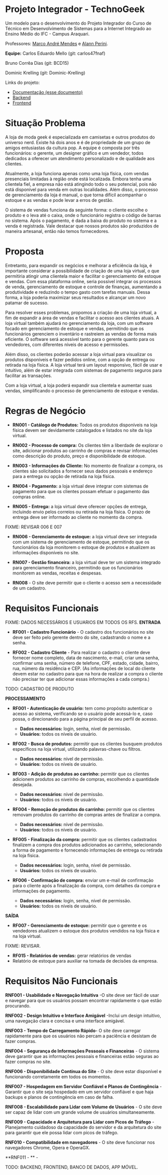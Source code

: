 # Projeto Integrador - TechnoGeek

Um modelo para o desenvolvimento do Projeto Integrador do Curso de Técnico em Desenvolvimento de Sistemas para a Internet Integrado ao Ensino Médio do IFC - Campus Araquari.

Professores: [Marco André Mendes](github.com/marcoandre) e [Alann Perini](https://github.com/AlannKPerini).

**Equipe:**
Carlos Eduardo Mello (git: carlos47fnaf)

Bruno Corrêa Dias (git: BCD15)

Dominic Krelling (git: Dominic-Krelling)

Links do projeto:

-   [Documentação (esse documento)](github.com/marcoandre/pi-modelo)
-   [Backend](github.com/marcoandre/pi-backend)
-   [Frontend](github.com/marcoandre/pi-frontend)

# Situação Problema

A loja de moda geek é especializada em camisetas e outros produtos do universo nerd. Existe há dois anos e é de propriedade de um grupo de amigos entusiastas da cultura pop. A equipe é composta por três funcionários: o gerente, um designer gráfico e um vendedor, todos dedicados a oferecer um atendimento personalizado e de qualidade aos clientes.

Atualmente, a loja funciona apenas como uma loja física, com vendas presenciais limitadas à região onde está localizada. Embora tenha uma clientela fiel, a empresa não está atingindo todo o seu potencial, pois não está disponível para venda em outras localidades. Além disso, o processo de gerenciamento da loja é manual, o que torna difícil acompanhar o estoque e as vendas e pode levar a erros de gestão.

O sistema de vendas funciona da seguinte forma: o cliente escolhe o produto e o leva até o caixa, onde o funcionário registra o código de barras no sistema. Após o pagamento, é dada a baixa do produto no sistema e a venda é registrada. Vale destacar que nossos produtos são produzidos de maneira artesanal, então não temos fornecedores.

# Proposta

Entretanto, para expandir os negócios e melhorar a eficiência da loja, é importante considerar a possibilidade de criação de uma loja virtual, o que permitiria atingir uma clientela maior e facilitar o gerenciamento de estoque e vendas. Com essa plataforma online, seria possível integrar os processos de venda, gerenciamento de estoque e controle de finanças, aumentando a produtividade e reduzindo o tempo gasto com tarefas manuais. Dessa forma, a loja poderia maximizar seus resultados e alcançar um novo patamar de sucesso.

Para resolver esses problemas, propomos a criação de uma loja virtual, a fim de expandir a área de vendas e facilitar o acesso aos clientes atuais. A loja virtual também ajudará no gerenciamento da loja, com um software focado em gerenciamento de estoque e vendas, permitindo que os funcionários gerenciem o inventário e rastreiem as vendas de forma mais eficiente. O software será acessível tanto para o gerente quanto para os vendedores, com diferentes níveis de acesso e permissões.

Além disso, os clientes poderão acessar a loja virtual para visualizar os produtos disponíveis e fazer pedidos online, com a opção de entrega ou retirada na loja física. A loja virtual terá um layout responsivo, fácil de usar e intuitivo, além de estar integrada com sistemas de pagamento seguros para facilitar as transações.

Com a loja virtual, a loja poderá expandir sua clientela e aumentar suas vendas, simplificando o processo de gerenciamento de estoque e vendas.

# Regras de Negócio

- **RN001 - Catálogo de Produtos:** Todos os produtos disponíveis na loja física devem ser devidamente catalogados e listados no site da loja virtual.

- **RN002 - Processo de compra:** Os clientes têm a liberdade de explorar o site, adicionar produtos ao carrinho de compras e revisar informações como descrição do produto, preço e disponibilidade de estoque. 

- **RN003 - Informações do Cliente:** No momento de finalizar a compra, os clientes são solicitados a fornecer seus dados pessoais e endereço para a entrega ou opção de retirada na loja física.

- **RN004 - Pagamento:** a loja virtual deve integrar com sistemas de pagamento para que os clientes possam efetuar o pagamento das compras online.

- **RN005 - Entrega:** a loja virtual deve oferecer opções de entrega, incluindo envio pelos correios ou retirada na loja física. O prazo de entrega deve ser informado ao cliente no momento da compra.
 
 FIXME: REVISAR 006 E 007

- **RN006 - Gerenciamento de estoque:** a loja virtual deve ser integrada com um sistema de gerenciamento de estoque, permitindo que os funcionários da loja monitorem o estoque de produtos e atualizem as informações disponíveis no site. 

- **RN007 - Gestão financeira:** a loja virtual deve ter um sistema integrado para gerenciamento financeiro, permitindo que os funcionários monitorem as vendas, receitas e despesas.

- **RN008** - O site deve permitir que o cliente o acesso sem a necessidade de um cadastro.

# Requisitos Funcionais

FIXME: DADOS NECESSÁRIOS E USUARIOS EM TODOS OS RFS.
**ENTRADA**

- **RF001 - Cadastro Funcionário** - O cadastro dos funcionários no site deve ser feito pelo gerente dentro do site, cadastrando o nome e a senha.

- **RF002 - Cadastro Cliente** - Para realizar o cadastro o cliente deve fornecer nome completo, data de nascimento, e-mail, criar uma senha, confirmar uma senha, número de telefone, CPF, estado, cidade, bairro, rua, número da residência e CEP. (As informações de local do cliente devem estar no cadastro para que na hora de realizar a compra o cliente não precisar ter que adicionar essas informações a cada compra.)

TODO: CADASTRO DE PRODUTO

**PROCESSAMENTO**

- **RF001 - Autenticação de usuário:** tem como propósito autenticar o acesso ao sistema, verificando se o usuário pode acessá-lo e, caso possa, o direcionando para a página principal de seu perfil de acesso.  
    - **Dados necessários:** login, senha, nível de permissão.
    - **Usuários:** todos os níveis de usuário.
  
- **RF002 - Busca de produtos:**  permitir que os clientes busquem produtos específicos na loja virtual, utilizando palavras-chave ou filtros.
    - **Dados necessários:** nível de permissão.
    - **Usuários:** todos os níveis de usuário.
   
- **RF003 - Adição de produtos ao carrinho:**  permitir que os clientes adicionem produtos ao carrinho de compras, escolhendo a quantidade desejada.
    - **Dados necessários:** nível de permissão.
    - **Usuários:** todos os níveis de usuário.

- **RF004 - Remoção de produtos do carrinho:**  permitir que os clientes removam produtos do carrinho de compras antes de finalizar a compra.
    - **Dados necessários:** nível de permissão.
    - **Usuários:** todos os níveis de usuário.

- **RF005  - Finalização da compra:** permitir que os clientes  cadastrados finalizem a compra dos produtos adicionados ao carrinho, selecionando a forma de pagamento e fornecendo informações de entrega ou retirada na loja física.
    - **Dados necessários:** login, senha, nível de permissão.
    - **Usuários:** todos os níveis de usuário.

- **RF006 - Confirmação de compra:** enviar um e-mail de confirmação para o cliente após a finalização da compra, com detalhes da compra e informações de pagamento.
    - **Dados necessários:** login, senha, nível de permissão.
    - **Usuários:** todos os níveis de usuário.

**SAÍDA**
- **RF007 - Gerenciamento de estoque:** permitir que o gerente e os vendedores atualizem o estoque dos produtos vendidos na loja física e na loja virtual.

FIXME: REVISAR.
- **RF015 - Relatórios de vendas:** gerar relatórios de vendas 
- Relatório de estoque para auxiliar na tomada de decisões da empresa.

# Requisitos Não Funcionais

**RNF001 - Usabilidade e Navegação Intuitiva** -O site deve ser fácil de usar e navegar para que os usuários possam encontrar rapidamente o que estão procurando. 

**RNF002 - Design Intuitivo e Interface Amigável** -Inclui um design intuitivo, uma navegação clara e concisa e uma interface amigável.

**RNF003 - Tempo de Carregamento Rápido**- O site deve carregar rapidamente para que os usuários não percam a paciência e desistam de fazer compras. 

**RNF004 - Segurança de Informações Pessoais e Financeiras** - O sistema deve garantir que as informações pessoais e financeiras estão seguras ao fazer compras no site. 

**RNF006 - Disponibilidade Contínua do Site** - O site deve estar disponível e funcionando corretamente em todos os momentos. 

**RNF007 - Hospedagem em Servidor Confiável e Planos de Contingência** - Garantir que o site seja hospedado em um servidor confiável e que haja backups e planos de contingência em caso de falha.

**RNF008 - Escalabilidade para Lidar com Volume de Usuários** - O site deve ser capaz de lidar com um grande volume de usuários simultaneamente. 

**RNF009 - Capacidade e Arquitetura para Lidar com Picos de Tráfego** - Planejamento cuidadoso da capacidade do servidor e da arquitetura do site para garantir que ele possa lidar com picos de tráfego.

**RNF010 - Compatibilidade em navegadores** - O site deve funcionar nos navegadores Chrome, Opera e OperaGX.

**RNF011 - ** - 

TODO: BACKEND, FRONTEND, BANCO DE DADOS, APP MÓVEL.
